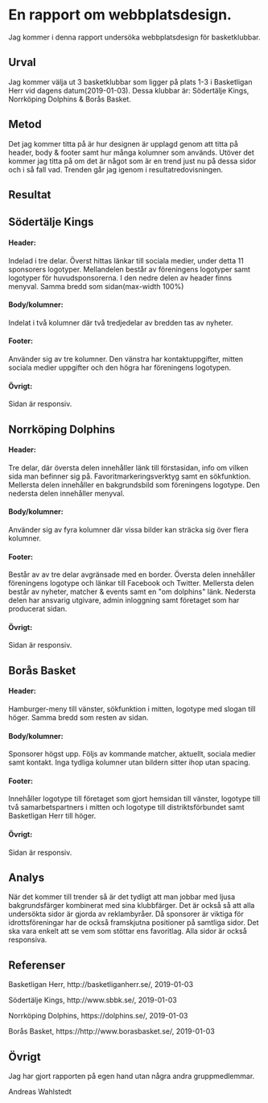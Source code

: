 En rapport om webbplatsdesign.
=======================

Jag kommer i denna rapport undersöka webbplatsdesign för basketklubbar.

Urval
-----------------------
Jag kommer välja ut 3 basketklubbar som ligger på plats 1-3 i Basketligan Herr vid
dagens datum(2019-01-03). Dessa klubbar är: Södertälje Kings, Norrköping Dolphins
& Borås Basket.


Metod
-----------------------
Det jag kommer titta på är hur designen är upplagd genom att titta på header, body
& footer samt hur många kolumner som används.
Utöver det kommer jag titta på om det är något som är en trend just nu på dessa
sidor och i så fall vad. Trenden går jag igenom i resultatredovisningen.


Resultat
-----------------------
<h2><b>Södertälje Kings</h2></b>
<h4><b>Header:</h4></b>
<p>Indelad i tre delar. Överst hittas länkar till sociala medier, under detta 11 sponsorers logotyper. Mellandelen består av föreningens logotyper samt logotyper för huvudsponsorerna. I den nedre delen av header finns menyval. Samma bredd som sidan(max-width 100%)</p>
<h4><b>Body/kolumner:</h4></b>
<p>Indelat i två kolumner där två tredjedelar av bredden tas av nyheter.</p>
<h4><b>Footer:</h4></b>
<p>Använder sig av tre kolumner. Den vänstra har kontaktuppgifter, mitten sociala medier uppgifter och den högra har föreningens logotypen.</p>
<h4><b>Övrigt:</h4></b>
<p>Sidan är responsiv.</p>

<h2><b>Norrköping Dolphins</h2></b>
<h4><b>Header:</h4></b>
<p>Tre delar, där översta delen innehåller länk till förstasidan, info om vilken sida man befinner sig på. Favoritmarkeringsverktyg samt en sökfunktion. Mellersta delen innehåller en bakgrundsbild som föreningens logotype. Den nedersta delen innehåller menyval.</p>
<h4><b>Body/kolumner:</h4></b>
<p>Använder sig av fyra kolumner där vissa bilder kan sträcka sig över flera kolumner.</p>
<h4><b>Footer:</h4></b>
<p>Består av av tre delar avgränsade med en border. Översta delen innehåller föreningens logotype och länkar till Facebook och Twitter. Mellersta delen består av nyheter, matcher & events samt en "om dolphins" länk. Nedersta delen har ansvarig utgivare, admin inloggning samt företaget som har producerat sidan.</p>
<h4><b>Övrigt:</h4></b>
<p>Sidan är responsiv.</p>

<h2><b>Borås Basket</h2></b>
<h4><b>Header:</h4></b>
<p>Hamburger-meny till vänster, sökfunktion i mitten, logotype med slogan till höger.
Samma bredd som resten av sidan.</p>
<h4><b>Body/kolumner:</h4></b>
<p>Sponsorer högst upp. Följs av kommande matcher, aktuellt, sociala medier samt kontakt.
Inga tydliga kolumner utan bildern sitter ihop utan spacing.</p>
<h4><b>Footer:</h4></b>
<p>Innehåller logotype till företaget som gjort hemsidan till vänster, logotype till
två samarbetspartners i mitten och logotype till distriktsförbundet samt Basketligan
Herr till höger.</p>
<h4><b>Övrigt:</h4></b>
<p>Sidan är responsiv.</p>

Analys
-----------------------
<p></p>
<p>När det kommer till trender så är det tydligt att man jobbar med ljusa bakgrundsfärger kombinerat med sina klubbfärger. Det är också så att alla undersökta sidor är gjorda av reklambyråer. Då sponsorer är viktiga för idrottsföreningar har de också framskjutna positioner på samtliga sidor. Det ska vara enkelt att se vem som stöttar ens favoritlag. Alla sidor är också responsiva. </p>

Referenser
-----------------------
<p>Basketligan Herr, http://basketliganherr.se/, 2019-01-03</p>
<p>Södertälje Kings, http://www.sbbk.se/, 2019-01-03</p>
<p>Norrköping Dolphins, https://dolphins.se/, 2019-01-03</p>
<p>Borås Basket, https://http://www.borasbasket.se/, 2019-01-03</p>


Övrigt
-----------------------
Jag har gjort rapporten på egen hand utan några andra gruppmedlemmar.

Andreas Wahlstedt
